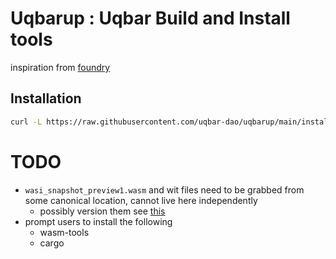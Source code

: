 # Uqbarup : Uqbar Build and Install tools
inspiration from [foundry](https://github.com/foundry-rs/foundry)

## Installation
```bash
curl -L https://raw.githubusercontent.com/uqbar-dao/uqbarup/main/install | bash
```

# TODO
- `wasi_snapshot_preview1.wasm` and wit files need to be grabbed from some canonical location, cannot live here independently
    - possibly version them see [this](https://component-model.bytecodealliance.org/creating-and-consuming/composing.html)
- prompt users to install the following
    - wasm-tools
    - cargo
